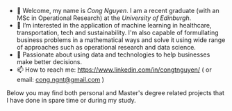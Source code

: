 - 👋 Welcome, my name is *Cong Nguyen*. I am a recent graduate (with an MSc in Operational Research) at the *University of Edinburgh*.
- 👀 I’m interested in the application of machine learning in healthcare, transportation, tech and sustainability. I'm also capable of formullating business problems in a mathematical ways and solve it using wide range of approaches such as operational research and data science. 
- 💞️ Passionate about using data and technologies to help businesses make better decisions.
- 📫 How to reach me: https://www.linkedin.com/in/congtnguyen/ ( or email: cong.ngnt@gmail.com )

<!---
CongThNguyen/CongThNguyen is a ✨ special ✨ repository because its `README.md` (this file) appears on your GitHub profile.
You can click the Preview link to take a look at your changes.
--->

Below you may find both personal and Master's degree related projects that I have done in spare time or during my study.
